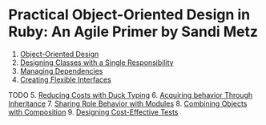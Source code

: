 # Practical Object-Oriented Design in Ruby: An Agile Primer by Sandi Metz

1. [Object-Oriented Design](object-oriented-design.md)
2. [Designing Classes with a Single Responsibility](designing-classes-with-srp.md)
3. [Managing Dependencies](managing-dependencies.md)
4. [Creating Flexible Interfaces](creating-flexible-interfaces.md)


TODO
5. [Reducing Costs with Duck Typing]()
6. [Acquiring behavior Through Inheritance]() 
7. [Sharing Role Behavior with Modules]()
8. [Combining Objects with Composition]()
9. [Designing Cost-Effective Tests]()
